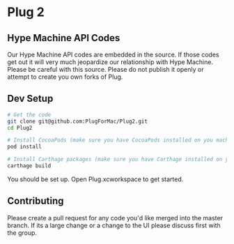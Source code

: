 # Plug 2

## Hype Machine API Codes

Our Hype Machine API codes are embedded in the source. If those codes get out it will very much jeopardize our relationship with Hype Machine. Please be careful with this source. Please do not publish it openly or attempt to create you own forks of Plug.

## Dev Setup

```sh
# Get the code
git clone git@github.com:PlugForMac/Plug2.git
cd Plug2

# Install CocoaPods (make sure you have CocoaPods installed on you machine https://cocoapods.org/)
pod install

# Install Carthage packages (make sure you have Carthage installed on your machine https://github.com/Carthage/Carthage)
carthage build
```

You should be set up. Open Plug.xcworkspace to get started.

## Contributing

Please create a pull request for any code you'd like merged into the master branch. If its a large change or a change to the UI please discuss first with the group.
